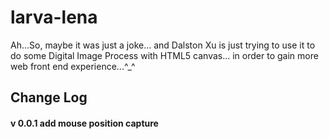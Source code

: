 larva-lena
==========

Ah...So, maybe it was just a joke... and Dalston Xu is just trying to use it to do some Digital Image Process with HTML5 canvas... in order to gain more web front end experience...^_^


## Change Log
#### v 0.0.1 add mouse position capture